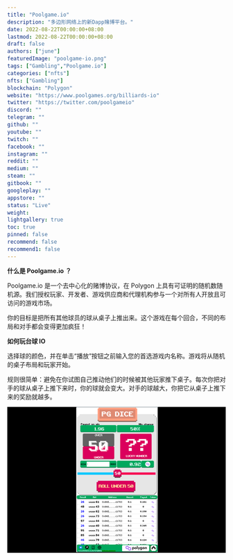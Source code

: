 ```yaml
---
title: "Poolgame.io"
description: "多边形网络上的新Dapp赌博平台。"
date: 2022-08-22T00:00:00+08:00
lastmod: 2022-08-22T00:00:00+08:00
draft: false
authors: ["june"]
featuredImage: "poolgame-io.png"
tags: ["Gambling","Poolgame.io"]
categories: ["nfts"]
nfts: ["Gambling"]
blockchain: "Polygon"
website: "https://www.poolgames.org/billiards-io"
twitter: "https://twitter.com/poolgameio"
discord: ""
telegram: ""
github: ""
youtube: ""
twitch: ""
facebook: ""
instagram: ""
reddit: ""
medium: ""
steam: ""
gitbook: ""
googleplay: ""
appstore: ""
status: "Live"
weight: 
lightgallery: true
toc: true
pinned: false
recommend: false
recommend1: false
---
```


**什么是 Poolgame.io ？**

Poolgame.io 是一个去中心化的赌博协议，在 Polygon 上具有可证明的随机数随机源。我们授权玩家、开发者、游戏供应商和代理机构参与一个对所有人开放且可访问的游戏市场。

你的目标是把所有其他球员的球从桌子上推出来。这个游戏在每个回合，不同的布局和对手都会变得更加疯狂！

**如何玩台球 IO**

选择球的颜色，并在单击“播放”按钮之前输入您的首选游戏内名称。游戏将从随机的桌子布局和玩家开始。

规则很简单：避免在你试图自己推动他们的时候被其他玩家推下桌子。每次你把对手的球从桌子上推下来时，你的球就会变大。对手的球越大，你把它从桌子上推下来的奖励就越多。

![Poolgame.io](40.png)